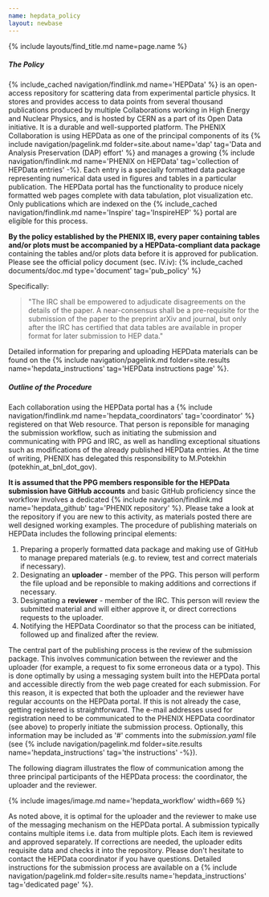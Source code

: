 ```yaml
---
name: hepdata_policy
layout: newbase
---
```

{% include layouts/find_title.md name=page.name %}
##### The Policy
{% include_cached navigation/findlink.md name='HEPData' %} is an open-access
repository for scattering data from experimental particle physics. It stores and
provides access to
data points from several thousand publications produced by multiple
Collaborations working in High Energy and Nuclear Physics, and is hosted by
CERN as a part of its Open Data initiative. It is a durable and well-supported
platform. The PHENIX Collaboration is using HEPData as one of the principal
components of its
{% include navigation/pagelink.md folder=site.about name='dap' tag='Data and Analysis Preservation (DAP) effort' %}
and manages a growing
{% include navigation/findlink.md name='PHENIX on HEPData' tag='collection of HEPData entries' -%}.
Each entry is a specially formatted data package representing numerical data used in figures and tables in a particular publication. The HEPData portal has the functionality to produce nicely
formatted web pages complete with data tabulation, plot visualization etc.
Only publications which are indexed on the
{% include_cached navigation/findlink.md name='Inspire' tag='InspireHEP' %} portal are eligible for
this process.

**By the policy established by the PHENIX IB, every paper containing tables and/or plots must be
accompanied by a HEPData-compliant data package** containing the tables and/or plots data
before it is approved for publication. Please see the official policy document (sec. IV.iv):
{% include_cached documents/doc.md type='document' tag='pub_policy' %}

Specifically:
> "The IRC shall be empowered to adjudicate disagreements on the details of the paper.
> A near-consensus shall be a pre-requisite for the submission of the paper to the
> preprint arXiv and journal, but only after the IRC has certified that data tables are
> available in proper format for later submission to HEP data."

Detailed information for preparing and uploading HEPData materials can be found on the 
{% include navigation/pagelink.md folder=site.results name='hepdata_instructions' tag='HEPData instructions page' %}.

##### Outline of the Procedure
Each collaboration using the HEPData portal has a
{% include navigation/findlink.md name='hepdata_coordinators' tag='coordinator' %}
registered on that Web resource. That person is reponsible for managing the submission workflow,
such as initiating the submission and communicating with PPG and IRC, as well as handling exceptional
situations such as modifications of the already published HEPData entries. At the time of writing, PHENIX
has delegated this responsibility to M.Potekhin (potekhin_at_bnl_dot_gov).

**It is assumed that the PPG members responsible for the HEPData submission have GitHub
accounts** and basic GitHub proficiency since the workflow involves a dedicated
{% include navigation/findlink.md name='hepdata_github' tag='PHENIX repository' %}.
Please take a look at the repository if you are new to this activity, as materials posted there are well designed working examples.
The procedure of publishing materials on HEPData includes the following principal elements:
1. Preparing a properly formatted data package and making use of GitHub to manage prepared materials (e.g. to review, test and correct materials if necessary).
2. Designating an **uploader** - member of the PPG. This person will perform the file upload and be reponsible to making additions and corrections if necessary.
3. Designating a **reviewer** - member of the IRC. This person will review the submitted material and will either approve it, or direct corrections requests to the uploader.
4. Notifying the HEPData Coordinator so that the process can be initiated, followed up and finalized after the review.

The central part of the publishing process is the review of the submission package.
This involves communication between the reviewer and the uploader (for example, a request
to fix some erroneous data or a typo). This is done optimally by using a messaging system built
into the HEPData portal and accessible directly from the web page created for each submission.
For this reason, it is expected that both the uploader and the reviewer have regular accounts on the HEPData portal.
If this is not already the case, getting registered is straightforward. The e-mail addresses used for
registration need to be communicated to the PHENIX HEPData coordinator (see above) to properly
initiate the submission process. Optionally, this information may be included as '#' comments
into the *submission.yaml* file (see {% include navigation/pagelink.md folder=site.results name='hepdata_instructions' tag='the instructions' -%}).

The following diagram illustrates the flow of communication among the three principal participants of the
HEPData process: the coordinator, the uploader and the reviewer.

{% include images/image.md name='hepdata_workflow' width=669 %}

As noted above, it is optimal for the uploader and the reviewer to make use of the messaging mechanism on the HEPData portal.
A submission typically contains multiple items i.e. data from multiple plots. Each item is reviewed and approved separately.
If corrections are needed, the uploader edits requisite data and checks it into the repository. Please don't hesitate to contact
the HEPData coordinator if you have questions. Detailed instructions for the submission process are available on
a {% include navigation/pagelink.md folder=site.results name='hepdata_instructions' tag='dedicated page' %}.
